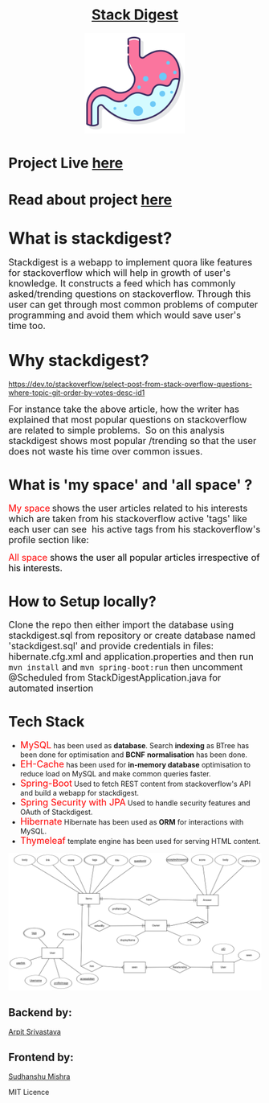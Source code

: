 
<h1 align="center"><a href="https://stackdigest.herokuapp.com" >Stack Digest</a></h1>

<p align="center">
<a href="https://stackdigest.herokuapp.com" ><img src="stomach.png" width="200px" ></a>
</p>

# Project Live <a href="https://stackdigest.herokuapp.com">here</a>
# Read about project <a href="https://stackdigest.herokuapp.com/about">here</a>

# <span style="font-size: xx-large;">What is stackdigest?</span> 

<span style="font-size: large;">Stackdigest is a webapp to implement quora like features for stackoverflow which will help in growth of user's knowledge. It constructs a feed which has commonly asked/trending questions on stackoverflow. Through this user can get through most common problems of computer programming and avoid them which would save user's time too.</span>

# <span style="font-size: xx-large;">Why stackdigest?</span>

https://dev.to/stackoverflow/select-post-from-stack-overflow-questions-where-topic-git-order-by-votes-desc-id1

<span style="font-size: large;">For instance take the above article, how the writer has explained that most popular questions on stackoverflow are related to simple problems.  So on this analysis stackdigest shows most popular /trending so that the user does not waste his time over common issues.</span>

# What is 'my space' and 'all space' ?

<span style="font-size: large; color: #ff0000;">My space</span> <span style="font-size: large;">shows the user articles related to his interests which are taken from his stackoverflow active 'tags' like each user can see  his active tags from his stackoverflow's profile section like:</span>

<span style="font-size: large; color: #ff0000;">All space <span style="font-size: large; color: #000000;">shows the user all popular articles irrespective of his interests.</span></span>

<h1 id="Setup">How to Setup locally?</h1>
                <p><span style="font-size: large;">Clone the repo then either import the database using stackdigest.sql from repository or create database named 'stackdigest.sql' and provide credentials in files: hibernate.cfg.xml and application.properties and then run <code>mvn install</code> and <code>mvn spring-boot:run</code> then uncomment @Scheduled from StackDigestApplication.java for automated insertion </span></p>

# Tech Stack

*   <span style="font-size: large; color: #ff0000;">MySQL</span> has been used as **database**. Search **indexing** as BTree has been done for optimisation and **BCNF** **normalisation** has been done.
*   <span style="font-size: large; color: #ff0000;">EH-Cache</span> has been used for **in-memory database** optimisation to reduce load on MySQL and make common queries faster.
*   <span style="font-size: large; color: #ff0000;">Spring-Boot</span> Used to fetch REST content from stackoverflow's API and build a webapp for stackdigest.
*   <span style="font-size: large; color: #ff0000;">Spring Security with JPA</span> Used to handle security features and OAuth of Stackdigest.
*   <span style="font-size: large; color: #ff0000;">Hibernate</span> Hibernate has been used as **ORM** for interactions with MySQL.
*   <span style="font-size: large; color: #ff0000;">Thymeleaf</span> template engine has been used for serving HTML content.

<img src="ER Stackdigest.png"></img>

## Backend by: 
<a href="https://github.com/fuzious">Arpit Srivastava</a>
## Frontend by:
<a href="https://github.com/donOO7">Sudhanshu Mishra</a>


<div id="footer">MIT Licence</div>

